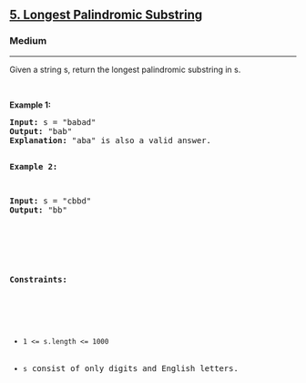 <h2><a href="https://leetcode.com/problems/longest-palindromic-substring/description/">5. Longest Palindromic Substring</a></h2><h3>Medium</h3><hr><div>Given a string s, return the longest palindromic substring in s.


<p>&nbsp;</p>
<p><strong>Example 1:</strong></p>
<pre><strong>Input:</strong> s = "babad"
<strong>Output:</strong> "bab"
<strong>Explanation:</strong> "aba" is also a valid answer.

<p><strong>Example 2:</strong></p>
<pre><strong>Input:</strong> s = "cbbd"
<strong>Output:</strong> "bb"

<p>&nbsp;</p>

<p><strong>Constraints:</strong></p>

<ul>
	<li><code>1 <= s.length <= 1000</code></li>
	<li><code>s</code> consist of only digits and English letters.</li>
</ul>
</div>